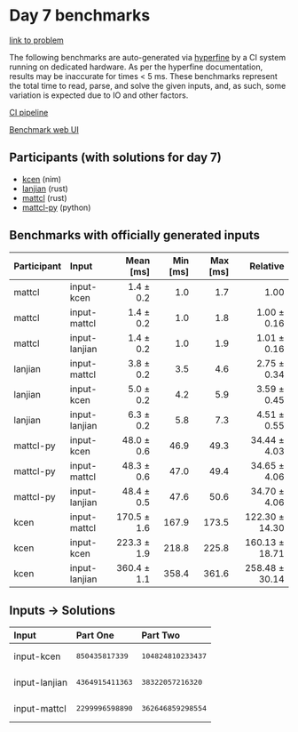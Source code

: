 # Day 7 benchmarks

[link to problem](https://adventofcode.com/2024/day/7)

The following benchmarks are auto-generated via
[hyperfine](https://github.com/sharkdp/hyperfine) by a CI system running on
dedicated hardware. As per the hyperfine documentation, results may be
inaccurate for times < 5 ms. These benchmarks represent the total time to read,
parse, and solve the given inputs, and, as such, some variation is expected due
to IO and other factors.

[CI pipeline](http://ci.papercode.net:8080/teams/main/pipelines/aoc2024)

[Benchmark web UI](https://aoc.ancalagon.black)


## Participants (with solutions for day 7)

- [kcen](https://github.com/kcen/aoc2024) (nim)
- [lanjian](https://github.com/lanjian/aoc-2024) (rust)
- [mattcl](https://github.com/mattcl/aoc2024) (rust)
- [mattcl-py](https://github.com/mattcl/aoc2024-py) (python)


## Benchmarks with officially generated inputs

| Participant | Input | Mean [ms] | Min [ms] | Max [ms] | Relative |
|:---|:---|---:|---:|---:|---:|
| mattcl | input-kcen | 1.4 ± 0.2 | 1.0 | 1.7 | 1.00 |
| mattcl | input-mattcl | 1.4 ± 0.2 | 1.0 | 1.8 | 1.00 ± 0.16 |
| mattcl | input-lanjian | 1.4 ± 0.2 | 1.0 | 1.9 | 1.01 ± 0.16 |
| lanjian | input-mattcl | 3.8 ± 0.2 | 3.5 | 4.6 | 2.75 ± 0.34 |
| lanjian | input-kcen | 5.0 ± 0.2 | 4.2 | 5.9 | 3.59 ± 0.45 |
| lanjian | input-lanjian | 6.3 ± 0.2 | 5.8 | 7.3 | 4.51 ± 0.55 |
| mattcl-py | input-kcen | 48.0 ± 0.6 | 46.9 | 49.3 | 34.44 ± 4.03 |
| mattcl-py | input-mattcl | 48.3 ± 0.6 | 47.0 | 49.4 | 34.65 ± 4.06 |
| mattcl-py | input-lanjian | 48.4 ± 0.5 | 47.6 | 50.6 | 34.70 ± 4.06 |
| kcen | input-mattcl | 170.5 ± 1.6 | 167.9 | 173.5 | 122.30 ± 14.30 |
| kcen | input-kcen | 223.3 ± 1.9 | 218.8 | 225.8 | 160.13 ± 18.71 |
| kcen | input-lanjian | 360.4 ± 1.1 | 358.4 | 361.6 | 258.48 ± 30.14 |


## Inputs -> Solutions

| Input | Part One | Part Two |
|:---|:---|:---|
|input-kcen|<pre>850435817339</pre>|<pre>104824810233437</pre>|
|input-lanjian|<pre>4364915411363</pre>|<pre>38322057216320</pre>|
|input-mattcl|<pre>2299996598890</pre>|<pre>362646859298554</pre>|